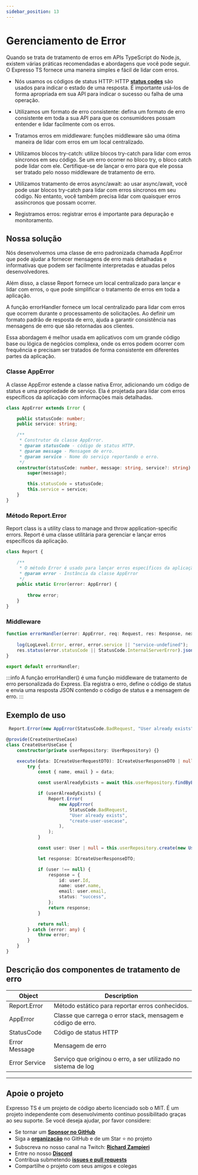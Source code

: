 ```yaml
---
sidebar_position: 13
---
```


# Gerenciamento de Error

Quando se trata de tratamento de erros em APIs TypeScript do Node.js, existem várias práticas recomendadas e abordagens que você pode seguir. O Expresso TS fornece uma maneira simples e fácil de lidar com erros.

- Nós usamos os códigos de status HTTP: HTTP **[status codes](./status-code.md)** são usados para indicar o estado de uma resposta. É importante usá-los de forma apropriada em sua API para indicar o sucesso ou falha de uma operação.

- Utilizamos um formato de erro consistente: defina um formato de erro consistente em toda a sua API para que os consumidores possam entender e lidar facilmente com os erros.

- Tratamos erros em middleware: funções middleware são uma ótima maneira de lidar com erros em um local centralizado.

- Utilizamos blocos try-catch: utilize blocos try-catch para lidar com erros síncronos em seu código. Se um erro ocorrer no bloco try, o bloco catch pode lidar com ele. Certifique-se de lançar o erro para que ele possa ser tratado pelo nosso middleware de tratamento de erro.

- Utilizamos tratamento de erros async/await: ao usar async/await, você pode usar blocos try-catch para lidar com erros síncronos em seu código. No entanto, você também precisa lidar com quaisquer erros assíncronos que possam ocorrer.

- Registramos erros: registrar erros é importante para depuração e monitoramento.

## Nossa solução

Nós desenvolvemos uma classe de erro padronizada chamada AppError que pode ajudar a fornecer mensagens de erro mais detalhadas e informativas que podem ser facilmente interpretadas e atuadas pelos desenvolvedores.

Além disso, a classe Report fornece um local centralizado para lançar e lidar com erros, o que pode simplificar o tratamento de erros em toda a aplicação.

A função errorHandler fornece um local centralizado para lidar com erros que ocorrem durante o processamento de solicitações. Ao definir um formato padrão de resposta de erro, ajuda a garantir consistência nas mensagens de erro que são retornadas aos clientes.

Essa abordagem é melhor usada em aplicativos com um grande código base ou lógica de negócios complexa, onde os erros podem ocorrer com frequência e precisam ser tratados de forma consistente em diferentes partes da aplicação.

### Classe AppError

A classe AppError estende a classe nativa Error, adicionando um código de status e uma propriedade de serviço.
Ela é projetada para lidar com erros específicos da aplicação com informações mais detalhadas.

```typescript
class AppError extends Error {

    public statusCode: number;
    public service: string;

    /**
     * Construtor da classe AppError.
     * @param statusCode - código de status HTTP.
     * @param message - Mensagem de erro.
     * @param service - Nome do serviço reportando o erro.
     */
    constructor(statusCode: number, message: string, service?: string) {
        super(message);

        this.statusCode = statusCode;
        this.service = service;
    }
}
```

### Método Report.Error

Report class is a utility class to manage and throw application-specific errors.
Report é uma classe utilitária para gerenciar e lançar erros específicos da aplicação.

```typescript
class Report {

    /**
     * O método Error é usado para lançar erros específicos da aplicação.
     * @param error - Instância da classe AppError
     */
    public static Error(error: AppError) {
    
        throw error;
    }
}
```

### Middleware

```typescript
function errorHandler(error: AppError, req: Request, res: Response, next: NextFunction): void {
    
    log(LogLevel.Error, error, error.service || "service-undefined");
    res.status(error.statusCode || StatusCode.InternalServerError).json({statusCode: error.statusCode, error: error.message});
}

export default errorHandler;
```

:::info
A função errorHandler() é uma função middleware de tratamento de erro personalizada do Express.
Ela registra o erro, define o código de status e envia uma resposta JSON contendo o código de status e a mensagem de erro.
:::

## Exemplo de uso

```typescript
 Report.Error(new AppError(StatusCode.BadRequest, "User already exists", "create-user-usecase"));
```

```typescript
@provide(CreateUserUseCase)
class CreateUserUseCase {
    constructor(private userRepository: UserRepository) {}

    execute(data: ICreateUserRequestDTO): ICreateUserResponseDTO | null {
        try {
            const { name, email } = data;

            const userAlreadyExists = await this.userRepository.findByEmail(email);

            if (userAlreadyExists) {
                Report.Error(
                    new AppError(
                        StatusCode.BadRequest,
                        "User already exists",
                        "create-user-usecase",
                    ),
                );
            }

            const user: User | null = this.userRepository.create(new User(name, email));

            let response: ICreateUserResponseDTO;

            if (user !== null) {
                response = {
                    id: user.Id,
                    name: user.name,
                    email: user.email,
                    status: "success",
                };
                return response;
            }

            return null;
        } catch (error: any) {
            throw error;
        }
    }
}
```

## Descrição dos componentes de tratamento de erro

| Object          | Description                                                    |
| --------------- | -------------------------------------------------------------- |
| Report.Error    | Método estático para reportar erros conhecidos.                |
| AppError        | Classe que carrega o error stack, mensagem e código de erro.   |
| StatusCode      | Código de status HTTP                                          |
| Error Message   | Mensagem de erro                                               |
| Error Service   | Serviço que originou o erro, a ser utilizado no sistema de log |

---

## Apoie o projeto

Expresso TS é um projeto de código aberto licenciado sob o MIT. É um projeto independente com desenvolvimento contínuo possibilitado graças ao seu suporte. Se você deseja ajudar, por favor considere:

- Se tornar um **[Sponsor no GitHub](https://github.com/sponsors/expressots)**
- Siga a **[organização](https://github.com/expressots)** no GitHub e de um Star ⭐ no projeto
- Subscreva no nosso canal na Twitch: **[Richard Zampieri](https://www.twitch.tv/richardzampieri)**
- Entre no nosso **[Discord](https://discord.com/invite/PyPJfGK)**
- Contribua submetendo **[issues e pull requests](https://github.com/expressots/expressots/issues/new/choose)**
- Compartilhe o projeto com seus amigos e colegas